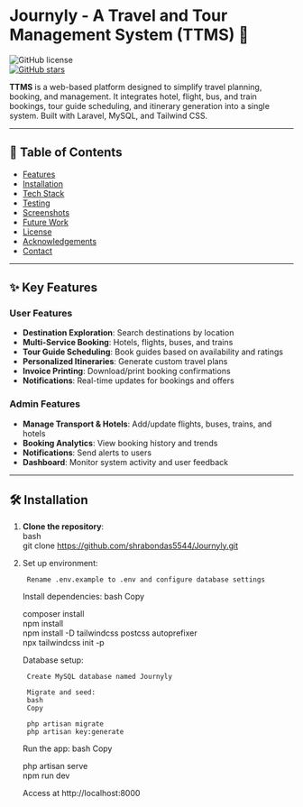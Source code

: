 # Journyly - A Travel and Tour Management System (TTMS) 🚀  
![GitHub license](https://img.shields.io/github/license/shrabondas5544/Journyly?tab=MIT-1-ov-file#readme?style=flat-square)  
[![GitHub stars](https://img.shields.io/github/stars/shrabondas5544/Journyly?style=social)](https://github.com/shrabondas5544/Journyly/stargazers)  

**TTMS** is a web-based platform designed to simplify travel planning, booking, and management. It integrates hotel, flight, bus, and train bookings, tour guide scheduling, and itinerary generation into a single system. Built with Laravel, MySQL, and Tailwind CSS.

---

## 📝 Table of Contents  
- [Features](#features)  
- [Installation](#installation)  
- [Tech Stack](#tech-stack)  
- [Testing](#testing)  
- [Screenshots](#screenshots)  
- [Future Work](#future-work)  
- [License](#license)  
- [Acknowledgements](#acknowledgements)  
- [Contact](#contact)  

---

## ✨ Key Features  
### **User Features**  
- **Destination Exploration**: Search destinations by location  
- **Multi-Service Booking**: Hotels, flights, buses, and trains  
- **Tour Guide Scheduling**: Book guides based on availability and ratings  
- **Personalized Itineraries**: Generate custom travel plans  
- **Invoice Printing**: Download/print booking confirmations  
- **Notifications**: Real-time updates for bookings and offers  

### **Admin Features**  
- **Manage Transport & Hotels**: Add/update flights, buses, trains, and hotels  
- **Booking Analytics**: View booking history and trends  
- **Notifications**: Send alerts to users  
- **Dashboard**: Monitor system activity and user feedback  

---

## 🛠️ Installation  
1. **Clone the repository**:  
   bash  
   git clone https://github.com/shrabondas5544/Journyly.git
2. Set up environment:

        Rename .env.example to .env and configure database settings

    Install dependencies:
    bash
    Copy

    composer install  
    npm install  
    npm install -D tailwindcss postcss autoprefixer  
    npx tailwindcss init -p  

    Database setup:

        Create MySQL database named Journyly

        Migrate and seed:
        bash
        Copy

        php artisan migrate  
        php artisan key:generate  

    Run the app:
    bash
    Copy

    php artisan serve  
    npm run dev  

    Access at http://localhost:8000

